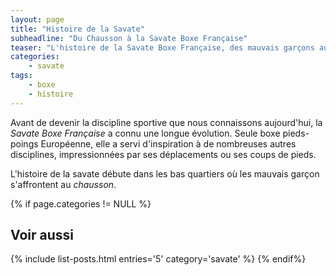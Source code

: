 ```yaml
---
layout: page
title: "Histoire de la Savate"
subheadline: "Du Chausson à la Savate Boxe Française"
teaser: "L'histoire de la Savate Boxe Française, des mauvais garçons au sport d'élite actuel en passant par les brigades du tigre et le gentleman cambrioleur."
categories:
    - savate
tags:
    - boxe
    - histoire
---
```

Avant de devenir la discipline sportive que nous connaissons aujourd'hui, la *Savate Boxe Française* a connu une longue évolution. Seule boxe pieds-poings Européenne, elle a servi d'inspiration à de nombreuses autres disciplines, impressionnées par ses déplacements ou ses coups de pieds.

L'histoire de la savate débute dans les bas quartiers où les mauvais garçon s'affrontent au <em>chausson</em>.

{% if page.categories != NULL %}
## Voir aussi
{% include list-posts.html entries='5' category='savate' %}
{% endif%}